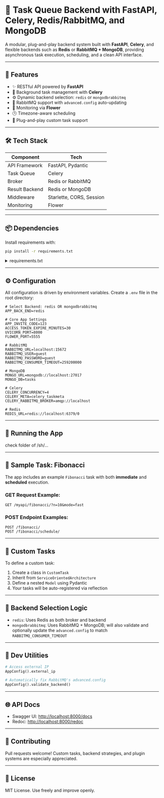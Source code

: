 # 🧠 Task Queue Backend with FastAPI, Celery, Redis/RabbitMQ, and MongoDB

A modular, plug-and-play backend system built with **FastAPI**, **Celery**, and flexible backends such as **Redis** or **RabbitMQ + MongoDB**, providing asynchronous task execution, scheduling, and a clean API interface.

---

## 🚀 Features

- ✨ RESTful API powered by **FastAPI**
- 🧵 Background task management with **Celery**
- ⚙️ Dynamic backend selection: `redis` or `mongodbrabbitmq`
- 🐇 RabbitMQ support with `advanced.config` auto-updating
- 🌼 Monitoring via **Flower**
- 🕒 Timezone-aware scheduling
- 🔌 Plug-and-play custom task support

---

## 🛠 Tech Stack

| Component      | Tech                     |
|----------------|--------------------------|
| API Framework  | FastAPI, Pydantic        |
| Task Queue     | Celery                   |
| Broker         | Redis or RabbitMQ        |
| Result Backend | Redis or MongoDB         |
| Middleware     | Starlette, CORS, Session |
| Monitoring     | Flower                   |

---

## 📦 Dependencies

Install requirements with:

```bash
pip install -r requirements.txt
```

<details>
<summary>requirements.txt</summary>

```
requests
celery
flower
redis
fastapi
pydantic
pydantic[email]
pydantic-settings
starlette
pymongo
pika
itsdangerous
pytz
uvicorn
```

</details>

---

## ⚙️ Configuration

All configuration is driven by environment variables. Create a `.env` file in the root directory:

```env
# Select Backend: redis OR mongodbrabbitmq
APP_BACK_END=redis

# Core App Settings
APP_INVITE_CODE=123
ACCESS_TOKEN_EXPIRE_MINUTES=30
UVICORN_PORT=8000
FLOWER_PORT=5555

# RabbitMQ
RABBITMQ_URL=localhost:15672
RABBITMQ_USER=guest
RABBITMQ_PASSWORD=guest
RABBITMQ_CONSUMER_TIMEOUT=259200000

# MongoDB
MONGO_URL=mongodb://localhost:27017
MONGO_DB=tasks

# Celery
CELERY_CONCURRENCY=4
CELERY_META=celery_taskmeta
CELERY_RABBITMQ_BROKER=amqp://localhost

# Redis
REDIS_URL=redis://localhost:6379/0
```

---

## 📡 Running the App

check folder of /sh/...

---

## 🧪 Sample Task: Fibonacci

The app includes an example `Fibonacci` task with both **immediate** and **scheduled** execution.

### GET Request Example:

```http
GET /myapi/fibonacci/?n=10&mode=fast
```

### POST Endpoint Examples:

```http
POST /fibonacci/
POST /fibonacci/schedule/
```

---

## 📁 Custom Tasks

To define a custom task:

1. Create a class in `CustomTask`
2. Inherit from `ServiceOrientedArchitecture`
3. Define a nested `Model` using Pydantic
4. Your tasks will be auto-registered via reflection

---

## 🧠 Backend Selection Logic

- `redis`: Uses Redis as both broker and backend
- `mongodbrabbitmq`: Uses RabbitMQ + MongoDB; will also validate and optionally update the `advanced.config` to match `RABBITMQ_CONSUMER_TIMEOUT`

---

## 🧰 Dev Utilities

```python
# Access external IP
AppConfig().external_ip

# Automatically fix RabbitMQ's advanced.config
AppConfig().validate_backend()
```

---

## 🌐 API Docs

- Swagger UI: [http://localhost:8000/docs](http://localhost:8000/docs)
- Redoc: [http://localhost:8000/redoc](http://localhost:8000/redoc)

---

## 🤝 Contributing

Pull requests welcome! Custom tasks, backend strategies, and plugin systems are especially appreciated.

---

## 📄 License

MIT License. Use freely and improve openly.